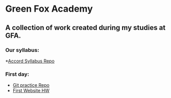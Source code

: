 # Green Fox Academy

## A collection of work created during my studies at GFA.

### Our syllabus:
*[Accord Syllabus Repo](https://github.com/green-fox-academy/accord-syllabus)

### First day:
* [Git practice Repo](https://github.com/scolear/git-lesson-repository)
* [First Website HW](https://scolear.github.io)
